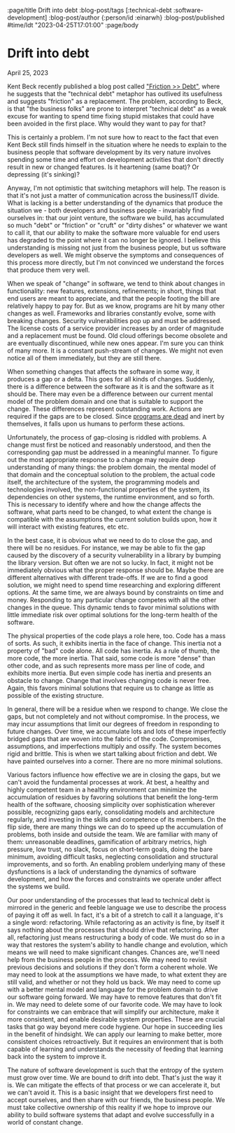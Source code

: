 :page/title Drift into debt
:blog-post/tags [:technical-debt :software-development]
:blog-post/author {:person/id :einarwh}
:blog-post/published #time/ldt "2023-04-25T17:01:00"
:page/body

# Drift into debt

<p class="blog-post-date">April 25, 2023</p>

Kent Beck recently published a blog post called ["Friction >> Debt"](https://www.mechanical-orchard.com/post/friction-over-debt), where he suggests that the "technical debt" metaphor has outlived its usefulness and suggests "friction" as a replacement. The problem, according to Beck, is that "the business folks" are prone to interpret "technical debt" as a weak excuse for wanting to spend time fixing stupid mistakes that could have been avoided in the first place. Why would they want to pay for that?

This is certainly a problem. I'm not sure how to react to the fact that even Kent Beck still finds himself in the situation where he needs to explain to the business people that software development by its very nature involves spending some time and effort on development activities that don't directly result in new or changed features. Is it heartening (same boat)? Or depressing (it's sinking)?

Anyway, I'm not optimistic that switching metaphors will help. The reason is that it's not just a matter of communication across the business/IT divide. What is lacking is a better understanding of the dynamics that produce the situation we - both developers and business people - invariably find ourselves in: that our joint venture, the software we build, has accumulated so much "debt" or "friction" or "cruft" or "dirty dishes" or whatever we want to call it, that our ability to make the software more valuable for end users has degraded to the point where it can no longer be ignored. I believe this understanding is missing not just from the business people, but us software developers as well. We might observe the symptoms and consequences of this process more directly, but I'm not convinced we understand the forces that produce them very well.

When we speak of "change" in software, we tend to think about changes in functionality: new features, extensions, refinements; in short, things that end users are meant to appreciate, and that the people footing the bill are relatively happy to pay for. But as we know, programs are hit by many other changes as well. Frameworks and libraries constantly evolve, some with breaking changes. Security vulnerabilities pop up and must be addressed. The license costs of a service provider increases by an order of magnitude and a replacement must be found. Old cloud offerings become obsolete and are eventually discontinued, while new ones appear. I'm sure you can think of many more. It is a constant push-stream of changes. We might not even notice all of them immediately, but they are still there.

When something changes that affects the software in some way, it produces a gap or a delta. This goes for all kinds of changes. Suddenly, there is a difference between the software as it is and the software as it should be. There may even be a difference between our current mental model of the problem domain and one that is suitable to support the change. These differences represent outstanding work. Actions are required if the gaps are to be closed. Since [programs are dead](/blog-posts/dragging-a-dead-priest-programs-and-programmers-in-time/) and inert by themselves, it falls upon us humans to perform these actions.

Unfortunately, the process of gap-closing is riddled with problems. A change must first be noticed and reasonably understood, and then the corresponding gap must be addressed in a meaningful manner. To figure out the most appropriate response to a change may require deep understanding of many things: the problem domain, the mental model of that domain and the conceptual solution to the problem, the actual code itself, the architecture of the system, the programming models and technologies involved, the non-functional properties of the system, its dependencies on other systems, the runtime environment, and so forth. This is necessary to identify where and how the change affects the software, what parts need to be changed, to what extent the change is compatible with the assumptions the current solution builds upon, how it will interact with existing features, etc etc.

In the best case, it is obvious what we need to do to close the gap, and there will be no residues. For instance, we may be able to fix the gap caused by the discovery of a security vulnerability in a library by bumping the library version. But often we are not so lucky. In fact, it might not be immediately obvious what the proper response should be. Maybe there are different alternatives with different trade-offs. If we are to find a good solution, we might need to spend time researching and exploring different options. At the same time, we are always bound by constraints on time and money. Responding to any particular change competes with all the other changes in the queue. This dynamic tends to favor minimal solutions with little immediate risk over optimal solutions for the long-term health of the software.

The physical properties of the code plays a role here, too. Code has a mass of sorts. As such, it exhibits inertia in the face of change. This inertia not a property of "bad" code alone. All code has inertia. As a rule of thumb, the more code, the more inertia. That said, some code is more "dense" than other code, and as such represents more mass per line of code, and exhibits more inertia. But even simple code has inertia and presents an obstacle to change. Change that involves changing code is never free. Again, this favors minimal solutions that require us to change as little as possible of the existing structure.

In general, there will be a residue when we respond to change. We close the gaps, but not completely and not without compromise. In the process, we may incur assumptions that limit our degrees of freedom in responding to future changes. Over time, we accumulate lots and lots of these imperfectly bridged gaps that are woven into the fabric of the code. Compromises, assumptions, and imperfections multiply and ossify. The system becomes rigid and brittle. This is when we start talking about friction and debt. We have painted ourselves into a corner. There are no more minimal solutions.

Various factors influence how effective we are in closing the gaps, but we can't avoid the fundamental processes at work. At best, a healthy and highly competent team in a healthy environment can minimize the accumulation of residues by favoring solutions that benefit the long-term health of the software, choosing simplicity over sophistication wherever possible, recognizing gaps early, consolidating models and architecture regularly, and investing in the skills and competence of its members. On the flip side, there are many things we can do to speed up the accumulation of problems, both inside and outside the team. We are familiar with many of them: unreasonable deadlines, gamification of arbitrary metrics, high pressure, low trust, no slack, focus on short-term goals, doing the bare minimum, avoiding difficult tasks, neglecting consolidation and structural improvements, and so forth. An enabling problem underlying many of these dysfunctions is a lack of understanding the dynamics of software development, and how the forces and constraints we operate under affect the systems we build.

Our poor understanding of the processes that lead to technical debt is mirrored in the generic and feeble language we use to describe the process of paying it off as well. In fact, it's a bit of a stretch to call it a language, it's a single word: refactoring. While refactoring as an activity is fine, by itself it says nothing about the processes that should drive that refactoring. After all, refactoring just means restructuring a body of code. We must do so in a way that restores the system's ability to handle change and evolution, which means we will need to make significant changes. Chances are, we'll need help from the business people in the process. We may need to revisit previous decisions and solutions if they don't form a coherent whole. We may need to look at the assumptions we have made, to what extent they are still valid, and whether or not they hold us back. We may need to come up with a better mental model and language for the problem domain to drive our software going forward. We may have to remove features that don't fit in. We may need to delete some of our favorite code. We may have to look for constraints we can embrace that will simplify our architecture, make it more consistent, and enable desirable system properties. These are crucial tasks that go way beyond mere code hygiene. Our hope in succeeding lies in the benefit of hindsight. We can apply our learning to make better, more consistent choices retroactively. But it requires an environment that is both capable of learning and understands the necessity of feeding that learning back into the system to improve it.

The nature of software development is such that the entropy of the system must grow over time. We are bound to drift into debt. That's just the way it is. We can mitigate the effects of that process or we can accelerate it, but we can't avoid it. This is a basic insight that we developers first need to accept ourselves, and then share with our friends, the business people. We must take collective ownership of this reality if we hope to improve our ability to build software systems that adapt and evolve successfully in a world of constant change.
